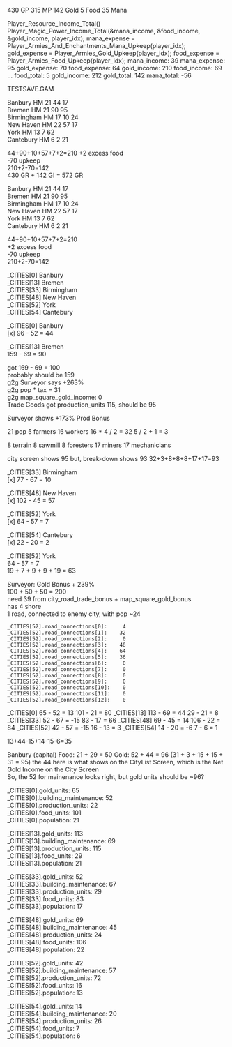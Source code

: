 
430 GP
315 MP
142 Gold
  5 Food
 35 Mana

Player_Resource_Income_Total()
    Player_Magic_Power_Income_Total(&mana_income, &food_income, &gold_income, player_idx);
    mana_expense = Player_Armies_And_Enchantments_Mana_Upkeep(player_idx);
    gold_expense = Player_Armies_Gold_Upkeep(player_idx);
    food_expense = Player_Armies_Food_Upkeep(player_idx);
mana_income:   39
mana_expense:  95
gold_expense:  70
food_expense:  64
gold_income:  210
food_income:   69
...
food_total: 5
gold_income:  212
gold_total:   142
mana_total:   -56



TESTSAVE.GAM  

Banbury     HM  21  44  17  
Bremen      HM  21  90  95  
Birmingham  HM  17  10  24  
New Haven   HM  22  57  17  
York        HM  13   7  62  
Cantebury   HM   6   2  21  

44+90+10+57+7+2=210
+2 excess food  
-70 upkeep  
210+2-70=142  
430 GR + 142 GI = 572 GR

Banbury     HM  21  44  17  
Bremen      HM  21  90  95  
Birmingham  HM  17  10  24  
New Haven   HM  22  57  17  
York        HM  13   7  62  
Cantebury   HM   6   2  21  

44+90+10+57+7+2=210  
+2 excess food  
-70 upkeep  
210+2-70=142  

_CITIES[0]  Banbury  
_CITIES[13] Bremen  
_CITIES[33] Birmingham  
_CITIES[48] New Haven  
_CITIES[52] York  
_CITIES[54] Cantebury  

_CITIES[0]  Banbury  
[x] 96 - 52 = 44  

_CITIES[13] Bremen  
159 - 69 = 90

got 169 - 69 = 100  
probably should be 159  
g2g  Surveyor says +263%  
g2g  pop * tax = 31  
g2g  map_square_gold_income: 0  
Trade Goods
got production_units 115, should be 95  

Surveyor shows +173% Prod Bonus

21 pop
5 farmers
16 workers
16 * 4 / 2 = 32
5 / 2 + 1 = 3

8 terrain
8 sawmill
8 foresters
17 miners
17 mechanicians

city screen shows 95
but, break-down shows 93
32+3+8+8+8+17+17=93




_CITIES[33] Birmingham  
[x] 77 - 67 = 10

_CITIES[48] New Haven  
[x] 102 - 45 = 57

_CITIES[52] York  
[x] 64 - 57 = 7  

_CITIES[54] Cantebury  
[x] 22 - 20 = 2



_CITIES[52] York  
64 - 57 = 7  
19 + 7 + 9 + 9 + 19 = 63  

Surveyor: Gold Bonus + 239%  
100 + 50 + 50 = 200  
need 39 from city_road_trade_bonus + map_square_gold_bonus  
has 4 shore  
1 road, connected to enemy city, with pop ~24  


```
_CITIES[52].road_connections[0]:     4  
_CITIES[52].road_connections[1]:    32  
_CITIES[52].road_connections[2]:     0  
_CITIES[52].road_connections[3]:    48  
_CITIES[52].road_connections[4]:    64  
_CITIES[52].road_connections[5]:    36  
_CITIES[52].road_connections[6]:     0  
_CITIES[52].road_connections[7]:     0  
_CITIES[52].road_connections[8]:     0  
_CITIES[52].road_connections[9]:     0  
_CITIES[52].road_connections[10]:    0  
_CITIES[52].road_connections[11]:    0  
_CITIES[52].road_connections[12]:    0  
```









_CITIES[0]
 65 - 52 =  13
101 - 21 =  80
_CITIES[13]
113 - 69 =  44
 29 - 21 =   8
_CITIES[33]
 52 - 67 = -15
 83 - 17 =  66
_CITIES[48]
 69 - 45 =  14
106 - 22 =  84
_CITIES[52]
 42 - 57 = -15
 16 - 13 =   3
_CITIES[54]
 14 - 20 =  -6
  7 - 6 =    1

13+44-15+14-15-6=35

Banbury (capital)
Food: 21 + 29 = 50
Gold: 52 + 44 = 96
(31 + 3 + 15 + 15 + 31 = 95)
the 44 here is what shows on the CityList Screen, which is the Net Gold Income on the City Screen  
So, the 52 for mainenance looks right, but gold units should be ~96?

_CITIES[0].gold_units: 65  
_CITIES[0].building_maintenance: 52  
_CITIES[0].production_units: 22  
_CITIES[0].food_units: 101  
_CITIES[0].population: 21  

_CITIES[13].gold_units: 113  
_CITIES[13].building_maintenance: 69  
_CITIES[13].production_units: 115  
_CITIES[13].food_units: 29  
_CITIES[13].population: 21  

_CITIES[33].gold_units: 52  
_CITIES[33].building_maintenance: 67  
_CITIES[33].production_units: 29  
_CITIES[33].food_units: 83  
_CITIES[33].population: 17  

_CITIES[48].gold_units: 69  
_CITIES[48].building_maintenance: 45  
_CITIES[48].production_units: 24  
_CITIES[48].food_units: 106  
_CITIES[48].population: 22  

_CITIES[52].gold_units: 42  
_CITIES[52].building_maintenance: 57  
_CITIES[52].production_units: 72  
_CITIES[52].food_units: 16  
_CITIES[52].population: 13  

_CITIES[54].gold_units: 14  
_CITIES[54].building_maintenance: 20  
_CITIES[54].production_units: 26  
_CITIES[54].food_units: 7  
_CITIES[54].population: 6  
